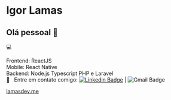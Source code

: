 
# Igor Lamas

## Olá pessoal 👋
 :computer:

 
Frontend: ReactJS <br/>
Mobile: React Native <br/>
Backend:  Node.js Typescript PHP e Laravel
 <br/> :email: &nbsp; Entre em contato comigo: [![Linkedin Badge](https://img.shields.io/badge/-IgorLamas-blue?style=flat-square&logo=Linkedin&logoColor=white&link=https://www.linkedin.com/in/igor-lamas/)](https://www.linkedin.com/in/igor-lamas/) 
| 
![Gmail Badge](https://img.shields.io/badge/-igor.soares.l@hotmail.com-c14438?style=flat-square&logo=Gmail&logoColor=white&link=mailto:igor.soares.l@hotmail.com)

[lamasdev.me](https://lamasdev.me/)

